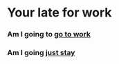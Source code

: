 # Your late for work

### Am I going to [go to work](got-to-work.md)
### Am I going [just stay](just-stay.md)